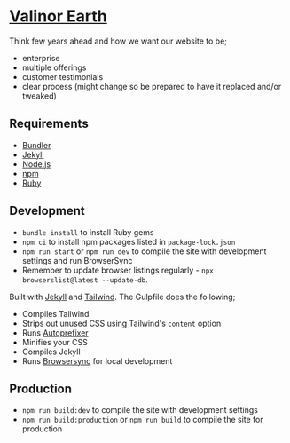 # [Valinor Earth](https://valinor.earth)

Think few years ahead and how we want our website to be;

- enterprise
- multiple offerings
- customer testimonials
- clear process (might change so be prepared to have it replaced and/or tweaked)

## Requirements

* [Bundler](http://bundler.io/)
* [Jekyll](https://jekyllrb.com/)
* [Node.js](https://nodejs.org/en/)
* [npm](https://www.npmjs.com/)
* [Ruby](https://www.ruby-lang.org/en/)

## Development

* `bundle install` to install Ruby gems
* `npm ci` to install npm packages listed in `package-lock.json`
* `npm run start` or `npm run dev` to compile the site with development settings and run BrowserSync
* Remember to update browser listings regularly - `npx browserslist@latest --update-db`.

Built with [Jekyll](https://jekyllrb.com/) and [Tailwind](https://tailwindcss.com). The Gulpfile does the following;

- Compiles Tailwind
- Strips out unused CSS using Tailwind's `content` option
- Runs [Autoprefixer](https://github.com/postcss/autoprefixer)
- Minifies your CSS
- Compiles Jekyll
- Runs [Browsersync](https://www.browsersync.io/) for local development

## Production

* `npm run build:dev` to compile the site with development settings
* `npm run build:production` or `npm run build` to compile the site for production
